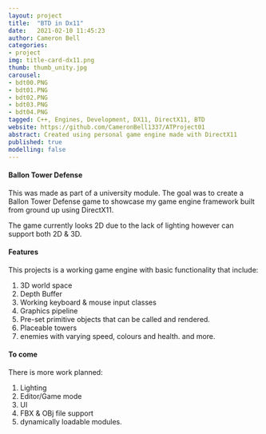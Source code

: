 ```yaml
---
layout: project
title:  "BTD in Dx11"
date:   2021-02-10 11:45:23
author: Cameron Bell
categories:
- project
img: title-card-dx11.png
thumb: thumb_unity.jpg
carousel:
- bdt00.PNG
- bdt01.PNG
- bdt02.PNG
- bdt03.PNG
- bdt04.PNG
tagged: C++, Engines, Development, DX11, DirectX11, BTD
website: https://github.com/CameronBell1337/ATProject01
abstract: Created using personal game engine made with DirectX11
published: true
modelling: false
---
```

#### Ballon Tower Defense
This was made as part of a university module. The goal was to create a Ballon Tower Defense game to showcase my game engine framework built from ground up using DirectX11.

The game currently looks 2D due to the lack of lighting however can support both 2D & 3D.
#### Features
This projects is a working game engine with basic functionality that include: 
1. 3D world space
2. Depth Buffer
3. Working keyboard & mouse input classes
4. Graphics pipeline
5. Pre-set primitive objects that can be called and rendered.
6. Placeable towers
7. enemies with varying speed, colours and health.
and more.
#### To come
There is more work planned:
1. Lighting
2. Editor/Game mode
3. UI
4. FBX & OBj file support
5. dynamically loadable modules.
